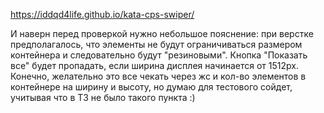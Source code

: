 https://iddqd4life.github.io/kata-cps-swiper/

И наверн перед проверкой нужно небольшое пояснение: при верстке предполагалось, что элементы не будут ограничиваться размером контейнера и следовательно будут "резиновыми". Кнопка "Показать все" будет пропадать, если ширина дисплея начинается от 1512px. Конечно, желательно это все чекать через жс и кол-во элементов в контейнере на ширину и высоту, но думаю для тестового сойдет, учитывая что в ТЗ не было такого пункта :)
